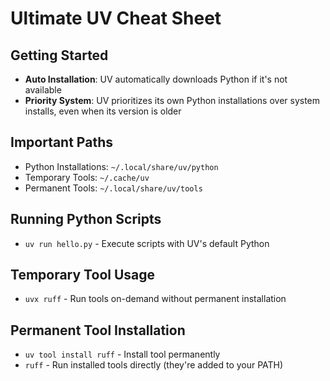 # Ultimate UV Cheat Sheet

## Getting Started

- **Auto Installation**: UV automatically downloads Python if it's not available
- **Priority System**: UV prioritizes its own Python installations over system installs, even when its version is older

## Important Paths

- Python Installations: `~/.local/share/uv/python`
- Temporary Tools: `~/.cache/uv`
- Permanent Tools: `~/.local/share/uv/tools`

## Running Python Scripts

- `uv run hello.py` - Execute scripts with UV's default Python

## Temporary Tool Usage

- `uvx ruff` - Run tools on-demand without permanent installation

## Permanent Tool Installation

- `uv tool install ruff` - Install tool permanently
- `ruff` - Run installed tools directly (they're added to your PATH)
